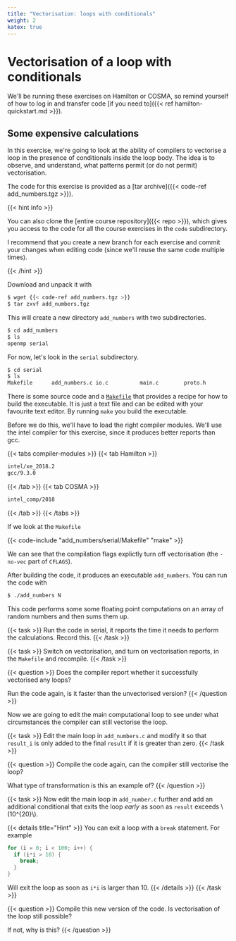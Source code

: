 ```yaml
---
title: "Vectorisation: loops with conditionals"
weight: 2
katex: true
---
```


# Vectorisation of a loop with conditionals

We'll be running these exercises on Hamilton or COSMA, so remind
yourself of how to log in and transfer code [if you need to]({{< ref
hamilton-quickstart.md >}}).



## Some expensive calculations

In this exercise, we're going to look at the ability of compilers to
vectorise a loop in the presence of conditionals inside the loop body.
The idea is to observe, and understand, what patterns permit (or do
not permit) vectorisation.

The code for this exercise is provided as a [tar archive]({{< code-ref
add_numbers.tgz >}}).

{{< hint info >}}

You can also clone the [entire course repository]({{< repo >}}), which
gives you access to the code for all the course exercises in the `code`
subdirectory.

I recommend that you create a new branch for each exercise and commit
your changes when editing code (since we'll reuse the same code
multiple times).

{{< /hint >}}

Download and unpack it with

```sh
$ wget {{< code-ref add_numbers.tgz >}}
$ tar zxvf add_numbers.tgz
```

This will create a new directory `add_numbers` with two
subdirectories.

```sh
$ cd add_numbers
$ ls
openmp serial
```

For now, let's look in the `serial` subdirectory.

```sh
$ cd serial
$ ls
Makefile      add_numbers.c io.c          main.c        proto.h
```

There is some source code and a
[`Makefile`](https://www.gnu.org/software/make/) that provides a
recipe for how to build the executable. It is just a text file and can
be edited with your favourite text editor. By running `make` you build
the executable.

Before we do this, we'll have to load the right compiler modules.
We'll use the intel compiler for this exercise, since it produces
better reports than gcc.

{{< tabs compiler-modules >}}
{{< tab Hamilton >}}
```sh
intel/xe_2018.2
gcc/9.3.0
```
{{< /tab >}}
{{< tab COSMA >}}
```sh
intel_comp/2018
```
{{< /tab >}}
{{< /tabs >}}

If we look at the `Makefile`

{{< code-include "add_numbers/serial/Makefile" "make" >}}

We can see that the compilation flags explictly turn off vectorisation
(the `-no-vec` part of `CFLAGS`).

After building the code, it produces an executable `add_numbers`. You
can run the code with
```sh
$ ./add_numbers N
```

This code performs some some floating point computations on an array
of random numbers and then sums them up.

{{< task >}}
Run the code in serial, it reports the time it needs to perform the
calculations. Record this.
{{< /task >}}

{{< task >}}
Switch on vectorisation, and turn on vectorisation reports, in the
`Makefile` and recompile.
{{< /task >}}

{{< question >}}
Does the compiler report whether it successfully vectorised any loops?

Run the code again, is it faster than the unvectorised version?
{{< /question >}}

Now we are going to edit the main computational loop to see under what
circumstances the compiler can still vectorise the loop.

{{< task >}}
Edit the main loop in `add_numbers.c` and modify it so that `result_i`
is only added to the final `result` if it is greater than zero.
{{< /task >}}

{{< question >}}
Compile the code again, can the compiler still vectorise the loop?

What type of transformation is this an example of?
{{< /question >}}

{{< task >}}
Now edit the main loop in `add_number.c` further and add an additional
conditional that exits the loop _early_ as soon as `result` exceeds
\\(10^{20}\\). 

{{< details title="Hint" >}}
You can exit a loop with a `break` statement. For example
```c
for (i = 0; i < 100; i++) {
  if (i*i > 10) {
    break;
  }
}
```
Will exit the loop as soon as `i*i` is larger than 10.
{{< /details >}}
{{< /task >}}

{{< question >}}
Compile this new version of the code. Is vectorisation of the loop
still possible?

If not, why is this?
{{< /question >}}
